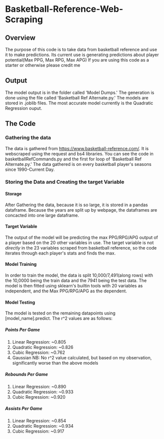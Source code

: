 # Basketball-Reference-Web-Scraping
## Overview
The purpose of this code is to take data from basketball reference and use it to make predictions.
Its current use is generating predictions about player potential(Max PPG, Max RPG, Max APG)
If you are using this code as a starter or otherwise please credit me

## Output
The model output is in the folder called 'Model Dumps.' The generation is done using the file called 'Basketball Ref Alternate.py.' The models are stored in .joblib files. The most accurate model currently is the Quadratic Regression ouput.

## The Code
### Gathering the data
The data is gathered from https://www.basketball-reference.com/. It is webscraped using the request and bs4 libraries. You can see the code in basketballRefCommands.py and the first for loop of 'Basketball Ref Alternate.py.' The data gathered is on every basketball player's seasons since 1990-Current Day.
### Storing the Data and Creating the target Variable
#### Storage
After Gathering the data, because it is so large, it is stored in a pandas dataframe. Because the years are split up by webpage, the dataframes are concacted into one large dataframe. 

#### Target Variable
The output of the model will be predicting the max PPG/RPG/APG output of a player based on the 20 other variables in use.
The target variable is not *directly* in the 23 variables scraped from basketball reference, so the code iterates through each player's stats and finds the max.

#### Model Training
In order to train the model, the data is split 10,000/7,491(along rows) with the 10,0000 being the train data and the 7941 being the test data.
The model is then fitted using sklearn's builtin tools with 20 variables as independent, and the Max PPG/RPG/APG as the dependent.

#### Model Testing
The model is tested on the remaining datapoints using [model_name].predict. The r^2 values are as follows:
##### Points Per Game
1. Linear Regression: ~0.805
2. Quadratic Regression: ~0.826
3. Cubic Regression: ~0.762
4. Gaussian NB: No r^2 value calculated, but based on my observation, significantly worse than the above models
##### Rebounds Per Game
1. Linear Regression: ~0.890
2. Quadratic Regression: ~0.933
3. Cubic Regression: ~0.920
##### Assists Per Game
1. Linear Regression: ~0.854
2. Quadratic Regression: ~0.934
3. Cubic Regression: ~0.917
